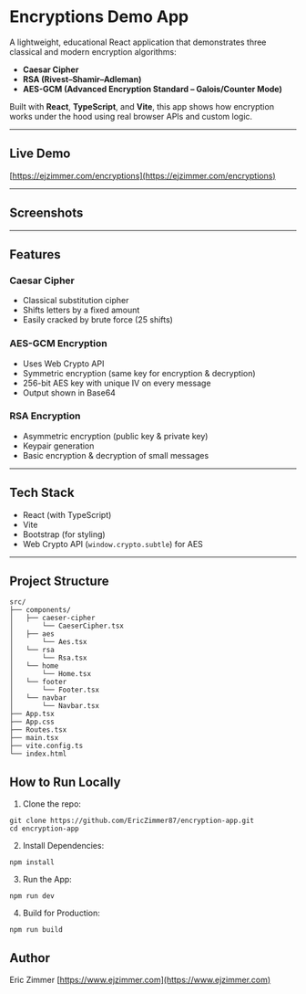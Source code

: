 # Encryptions Demo App

A lightweight, educational React application that demonstrates three classical and modern encryption algorithms:

- **Caesar Cipher**
- **RSA (Rivest–Shamir–Adleman)**
- **AES-GCM (Advanced Encryption Standard – Galois/Counter Mode)**

Built with **React**, **TypeScript**, and **Vite**, this app shows how encryption works under the hood using real browser APIs and custom logic.

---

## Live Demo

[https://ejzimmer.com/encryptions](https://ejzimmer.com/encryptions)

---

## Screenshots

---

## Features

### Caesar Cipher

- Classical substitution cipher
- Shifts letters by a fixed amount
- Easily cracked by brute force (25 shifts)

### AES-GCM Encryption

- Uses Web Crypto API
- Symmetric encryption (same key for encryption & decryption)
- 256-bit AES key with unique IV on every message
- Output shown in Base64

### RSA Encryption

- Asymmetric encryption (public key & private key)
- Keypair generation
- Basic encryption & decryption of small messages

---

## Tech Stack

- React (with TypeScript)
- Vite
- Bootstrap (for styling)
- Web Crypto API (`window.crypto.subtle`) for AES

---

## Project Structure

```text
src/
├── components/
│   ├── caeser-cipher
│       └── CaeserCipher.tsx
│   ├── aes
│       └── Aes.tsx
│   └── rsa
│       └── Rsa.tsx
│   └── home
│       └── Home.tsx
│   └── footer
│       └── Footer.tsx
│   └── navbar
│       └── Navbar.tsx
├── App.tsx
├── App.css
├── Routes.tsx
├── main.tsx
├── vite.config.ts
└── index.html
```

## How to Run Locally

1. Clone the repo:

```text
git clone https://github.com/EricZimmer87/encryption-app.git
cd encryption-app
```

2. Install Dependencies:

```text
npm install
```

3. Run the App:

```text
npm run dev
```

4. Build for Production:

```text
npm run build
```

## Author

Eric Zimmer [https://www.ejzimmer.com](https://www.ejzimmer.com)
